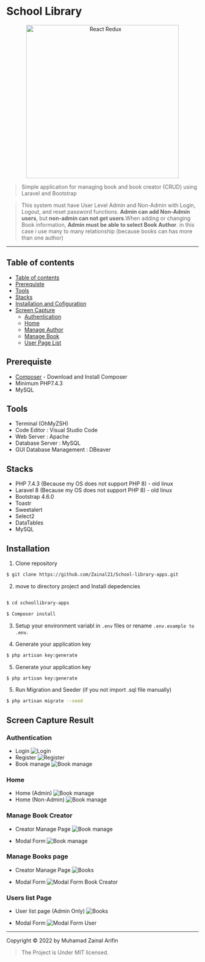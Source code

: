 # School Library

<p align="center">
  <a href="https://reactjs.org/">
    <img title="React Redux" src="https://raw.githubusercontent.com/laravel/art/master/logo-lockup/5%20SVG/2%20CMYK/1%20Full%20Color/laravel-logolockup-cmyk-red.svg" width="400">
  </a>
</p>

> Simple application for managing book and book creator (CRUD) using Laravel and Bootstrap

> This system must have User Level Admin and Non-Admin with Login, Logout, and reset password functions. **Admin can add Non-Admin users**, but **non-admin can not get users**.When adding or changing Book information, **Admin must be able to select Book Author**. in this case i use many to many relationship (because books can has more than one author)

---

## Table of contents

-   [Table of contents](#table-of-contents)
-   [Prerequiste](#prerequiste)
-   [Tools](#tools)
-   [Stacks](#stacks)
-   [Installation and Cofiguration](#installation)
-   [Screen Capture](#capture)
    -   [Authentication](#authentication)
    -   [Home](#home)
    -   [Manage Author](#manage-author)
    -   [Manage Book](#manage-book)
    -   [User Page List](#users-list-page)

## Prerequiste

-   [Composer](https://getcomposer.org/) - Download and Install Composer
-   Minimum PHP7.4.3
-   MySQL

## Tools

-   Terminal (OhMyZSH)
-   Code Editor : Visual Studio Code
-   Web Server : Apache
-   Database Server : MySQL
-   GUI Database Management : DBeaver

## Stacks

-   PHP 7.4.3 (Because my OS does not support PHP 8) - old linux
-   Laravel 8 (Because my OS does not support PHP 8) - old linux
-   Bootstrap 4.6.0
-   Toastr
-   Sweetalert
-   Select2
-   DataTables
-   MySQL

## Installation

1. Clone repository

```bash
$ git clone https://github.com/Zainal21/School-library-apps.git
```

2. move to directory project and Install depedencies

```bash

$ cd schoollibrary-apps

$ Composer install
```

3. Setup your environment variabl in `.env` files or rename `.env.example to .env`.

4. Generate your application key

```bash
$ php artisan key:generate
```

5. Generate your application key

```bash
$ php artisan key:generate
```

5. Run Migration and Seeder (if you not import .sql file manually)

```bash
$ php artisan migrate --seed
```

## Screen Capture Result

### Authentication

-   Login
    ![Login](public/screen_capture/login.png)
-   Register
    ![Register](public/screen_capture/register.png)
-   Book manage
    ![Book manage](public/screen_capture/reset_password_ori.png)

### Home

-   Home (Admin)
    ![Book manage](public/screen_capture/home_admin.png)
-   Home (Non-Admin)
    ![Book manage](public/screen_capture/non_admin.png)

### Manage Book Creator

-   Creator Manage Page
    ![Book manage](public/screen_capture/author_page.png)

-   Modal Form
    ![Book manage](public/screen_capture/user_modal.png)

### Manage Books page

-   Creator Manage Page
    ![Books](public/screen_capture/book_page.png)

-   Modal Form
    ![Modal Form Book Creator](public/screen_capture/modal_books.png)

### Users list Page

-   User list page (Admin Only)
    ![Books](public/screen_capture/userpage.png)

-   Modal Form
    ![Modal Form User](public/screen_capture/modal_users.png)

---

Copyright © 2022 by Muhamad Zainal Arifin

> The Project is Under MIT licensed.
